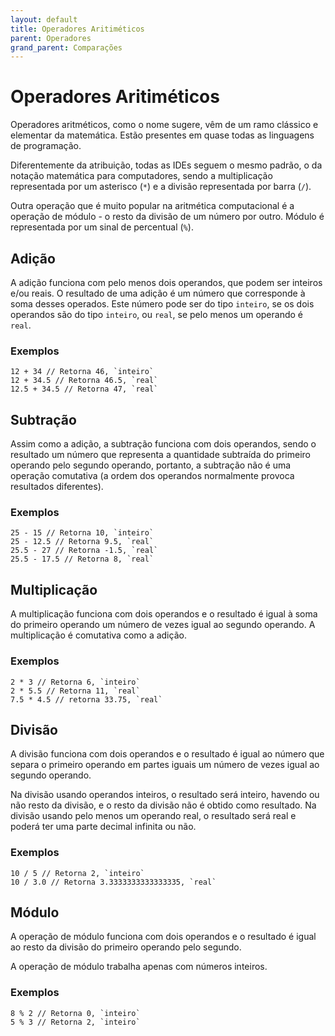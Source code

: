 ```yaml
---
layout: default
title: Operadores Aritiméticos
parent: Operadores
grand_parent: Comparações
---
```


# Operadores Aritiméticos

Operadores aritméticos, como o nome sugere, vêm de um ramo clássico e elementar da matemática. Estão presentes em quase todas as linguagens de programação.

Diferentemente da atribuição, todas as IDEs seguem o mesmo padrão, o da notação matemática para computadores, sendo a multiplicação representada por um asterisco (`*`) e a divisão representada por barra (`/`). 

Outra operação que é muito popular na aritmética computacional é a operação de módulo - o resto da divisão de um número por outro. Módulo é representada por um sinal de percentual (`%`).

## Adição

A adição funciona com pelo menos dois operandos, que podem ser inteiros e/ou reais. O resultado de uma adição é um número que corresponde à soma desses operados. Este número pode ser do tipo `inteiro`, se os dois operandos são do tipo `inteiro`, ou `real`, se pelo menos um operando é `real`. 

### Exemplos

    12 + 34 // Retorna 46, `inteiro`
    12 + 34.5 // Retorna 46.5, `real`
    12.5 + 34.5 // Retorna 47, `real`

## Subtração

Assim como a adição, a subtração funciona com dois operandos, sendo o resultado um número que representa a quantidade subtraída do primeiro operando pelo segundo operando, portanto, a subtração não é uma operação comutativa (a ordem dos operandos normalmente provoca resultados diferentes).

### Exemplos

    25 - 15 // Retorna 10, `inteiro`
    25 - 12.5 // Retorna 9.5, `real`
    25.5 - 27 // Retorna -1.5, `real`
    25.5 - 17.5 // Retorna 8, `real`

## Multiplicação

A multiplicação funciona com dois operandos e o resultado é igual à soma do primeiro operando um número de vezes igual ao segundo operando. A multiplicação é comutativa como a adição.

### Exemplos

    2 * 3 // Retorna 6, `inteiro`
    2 * 5.5 // Retorna 11, `real`
    7.5 * 4.5 // retorna 33.75, `real`

## Divisão

A divisão funciona com dois operandos e o resultado é igual ao número que separa o primeiro operando em partes iguais um número de vezes igual ao segundo operando. 

Na divisão usando operandos inteiros, o resultado será inteiro, havendo ou não resto da divisão, e o resto da divisão não é obtido como resultado. Na divisão usando pelo menos um operando real, o resultado será real e poderá ter uma parte decimal infinita ou não.

### Exemplos

    10 / 5 // Retorna 2, `inteiro`
    10 / 3.0 // Retorna 3.3333333333333335, `real`

## Módulo

A operação de módulo funciona com dois operandos e o resultado é igual ao resto da divisão do primeiro operando pelo segundo. 

A operação de módulo trabalha apenas com números inteiros.

### Exemplos

    8 % 2 // Retorna 0, `inteiro`
    5 % 3 // Retorna 2, `inteiro`
